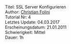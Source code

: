 Titel: SSL Server Konfigurieren  
Author: <a href="mailto:christian.folini@netnea.com">Christian Folini</a>  
Tutorial Nr: 4  
Letztes Update: 04.03.2017  
Erscheinungsdatum: 21.01.2011  
Schwierigkeit: Mittel  
Dauer: 1h
